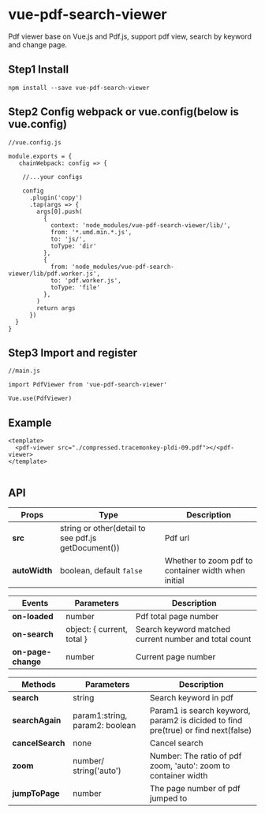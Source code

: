 # vue-pdf-search-viewer

Pdf viewer base on Vue.js and Pdf.js, support pdf view, search by keyword and change page.

## Step1 Install
```
npm install --save vue-pdf-search-viewer
```

## Step2 Config webpack or vue.config(below is vue.config)
```
//vue.config.js

module.exports = {
   chainWebpack: config => {
   
    //...your configs
    
    config
      .plugin('copy')
      .tap(args => {
        args[0].push(
          {
            context: 'node_modules/vue-pdf-search-viewer/lib/',
            from: '*.umd.min.*.js',
            to: 'js/',
            toType: 'dir'
          },
          {
            from: 'node_modules/vue-pdf-search-viewer/lib/pdf.worker.js',
            to: 'pdf.worker.js',
            toType: 'file'
          },
        )
        return args
      })
  }
}
```
## Step3 Import and register
```
//main.js

import PdfViewer from 'vue-pdf-search-viewer'

Vue.use(PdfViewer)
```

## Example
```
<template>
  <pdf-viewer src="./compressed.tracemonkey-pldi-09.pdf"></<pdf-viewer>
</template>
 
```
## API
| Props | Type | Description |
|-------------|-------------|-------------|
| **src** | string or other(detail to see pdf.js getDocument()) | Pdf url |
| **autoWidth** | boolean, default `false` | Whether to zoom pdf to container width when initial  |  



| Events | Parameters | Description |  
|-------------|-------------|-------------|
| **on-loaded** |  number | Pdf total page number |
| **on-search** |  object: { current, total } | Search keyword matched current number and total count |    
| **on-page-change** |  number | Current page number |



| Methods | Parameters | Description |
|-------------|-------------|-------------|
| **search** |  string | Search keyword in pdf |
| **searchAgain** |  param1:string, param2: boolean  | Param1 is search keyword, param2 is dicided to find pre(true) or find next(false)|  
| **cancelSearch** | none | Cancel search |
| **zoom** | number/ string('auto') | Number: The ratio of pdf zoom, 'auto': zoom to container width |
| **jumpToPage** | number | The page number of pdf jumped to  |





